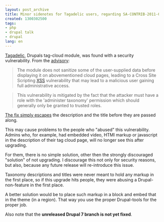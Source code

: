 ```yaml
---
layout: post_archive
title: Minor sidenotes for Tagadelic users, regarding SA-CONTRIB-2011-013
created: 1300302500
tags:
- php
- drupal talk
- drupal
lang: en
---
```

[Tagadelic](http://drupal.org/project/tagadelic), Drupals tag-cloud module, was found with a security vulnerability. From the [advisory](http://drupal.org/node/1095030): 

> The module does not sanitize some of the user-supplied data before
> displaying it on abovementioned cloud pages, leading to a Cross Site
> Scripting [XSS](http://en.wikipedia.org/wiki/Cross-site_scripting)
> vulnerability that may lead to a malicious user gaining full
> administrative access.


> This vulnerability is mitigated by the fact that the attacker must have
> a role with the 'administer taxonomy' permission which should generally
> only be granted to trusted roles.

[The fix simply escapes](http://drupalcode.org/project/tagadelic.git/commitdiff/da68e63) the description and the title before they are passed along. 

This may cause problems to the people who "abused" this vulnerability. Admins who, for example, had embedded video, HTMl markup or javascript in the description of their tag cloud page, will no longer see this after upgrading.

For them, there is no simple solution, other then the strongly discouraged "solution" of not upgrading. I discourage this not only for security reasons, but also, because any future release will re-introduce this issue. 

Taxonomy descriptions and titles were never meant to hold any markup in the first place, so if this upgrade hits people, they were abusing a Drupal-non-feature in the first place. 

A better solution would be to place such markup in a block and embed that in the theme (in a region). That way you use the proper Drupal-tools for the proper job. 

Also note that the **unreleased Drupal 7 branch is not yet fixed**.

